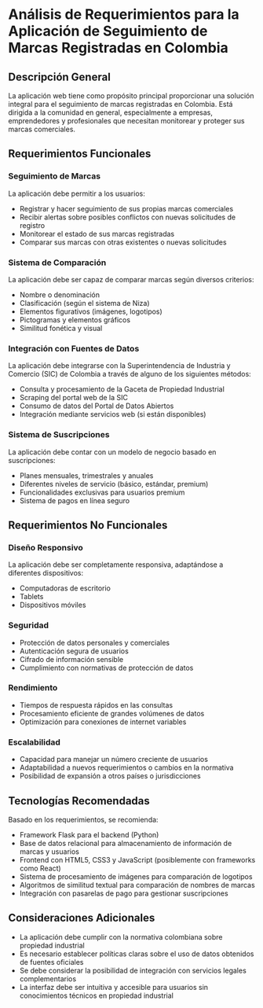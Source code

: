 # Análisis de Requerimientos para la Aplicación de Seguimiento de Marcas Registradas en Colombia

## Descripción General

La aplicación web tiene como propósito principal proporcionar una solución integral para el seguimiento de marcas registradas en Colombia. Está dirigida a la comunidad en general, especialmente a empresas, emprendedores y profesionales que necesitan monitorear y proteger sus marcas comerciales.

## Requerimientos Funcionales

### Seguimiento de Marcas

La aplicación debe permitir a los usuarios:

- Registrar y hacer seguimiento de sus propias marcas comerciales
- Recibir alertas sobre posibles conflictos con nuevas solicitudes de registro
- Monitorear el estado de sus marcas registradas
- Comparar sus marcas con otras existentes o nuevas solicitudes

### Sistema de Comparación

La aplicación debe ser capaz de comparar marcas según diversos criterios:

- Nombre o denominación
- Clasificación (según el sistema de Niza)
- Elementos figurativos (imágenes, logotipos)
- Pictogramas y elementos gráficos
- Similitud fonética y visual

### Integración con Fuentes de Datos

La aplicación debe integrarse con la Superintendencia de Industria y Comercio (SIC) de Colombia a través de alguno de los siguientes métodos:

- Consulta y procesamiento de la Gaceta de Propiedad Industrial
- Scraping del portal web de la SIC
- Consumo de datos del Portal de Datos Abiertos
- Integración mediante servicios web (si están disponibles)

### Sistema de Suscripciones

La aplicación debe contar con un modelo de negocio basado en suscripciones:

- Planes mensuales, trimestrales y anuales
- Diferentes niveles de servicio (básico, estándar, premium)
- Funcionalidades exclusivas para usuarios premium
- Sistema de pagos en línea seguro

## Requerimientos No Funcionales

### Diseño Responsivo

La aplicación debe ser completamente responsiva, adaptándose a diferentes dispositivos:

- Computadoras de escritorio
- Tablets
- Dispositivos móviles

### Seguridad

- Protección de datos personales y comerciales
- Autenticación segura de usuarios
- Cifrado de información sensible
- Cumplimiento con normativas de protección de datos

### Rendimiento

- Tiempos de respuesta rápidos en las consultas
- Procesamiento eficiente de grandes volúmenes de datos
- Optimización para conexiones de internet variables

### Escalabilidad

- Capacidad para manejar un número creciente de usuarios
- Adaptabilidad a nuevos requerimientos o cambios en la normativa
- Posibilidad de expansión a otros países o jurisdicciones

## Tecnologías Recomendadas

Basado en los requerimientos, se recomienda:

- Framework Flask para el backend (Python)
- Base de datos relacional para almacenamiento de información de marcas y usuarios
- Frontend con HTML5, CSS3 y JavaScript (posiblemente con frameworks como React)
- Sistema de procesamiento de imágenes para comparación de logotipos
- Algoritmos de similitud textual para comparación de nombres de marcas
- Integración con pasarelas de pago para gestionar suscripciones

## Consideraciones Adicionales

- La aplicación debe cumplir con la normativa colombiana sobre propiedad industrial
- Es necesario establecer políticas claras sobre el uso de datos obtenidos de fuentes oficiales
- Se debe considerar la posibilidad de integración con servicios legales complementarios
- La interfaz debe ser intuitiva y accesible para usuarios sin conocimientos técnicos en propiedad industrial
